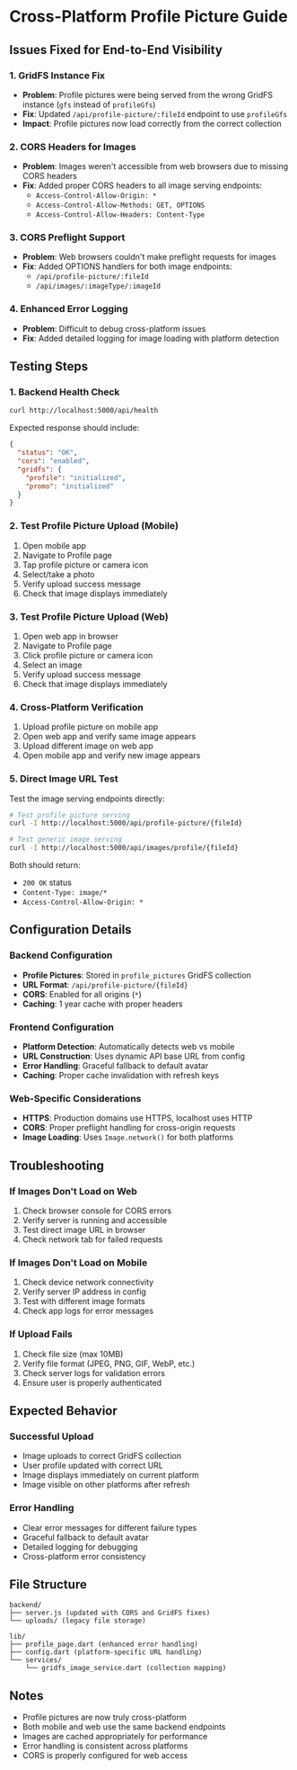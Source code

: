 # Cross-Platform Profile Picture Guide

## Issues Fixed for End-to-End Visibility

### 1. **GridFS Instance Fix**
- **Problem**: Profile pictures were being served from the wrong GridFS instance (`gfs` instead of `profileGfs`)
- **Fix**: Updated `/api/profile-picture/:fileId` endpoint to use `profileGfs`
- **Impact**: Profile pictures now load correctly from the correct collection

### 2. **CORS Headers for Images**
- **Problem**: Images weren't accessible from web browsers due to missing CORS headers
- **Fix**: Added proper CORS headers to all image serving endpoints:
  - `Access-Control-Allow-Origin: *`
  - `Access-Control-Allow-Methods: GET, OPTIONS`
  - `Access-Control-Allow-Headers: Content-Type`

### 3. **CORS Preflight Support**
- **Problem**: Web browsers couldn't make preflight requests for images
- **Fix**: Added OPTIONS handlers for both image endpoints:
  - `/api/profile-picture/:fileId`
  - `/api/images/:imageType/:imageId`

### 4. **Enhanced Error Logging**
- **Problem**: Difficult to debug cross-platform issues
- **Fix**: Added detailed logging for image loading with platform detection

## Testing Steps

### 1. **Backend Health Check**
```bash
curl http://localhost:5000/api/health
```
Expected response should include:
```json
{
  "status": "OK",
  "cors": "enabled",
  "gridfs": {
    "profile": "initialized",
    "promo": "initialized"
  }
}
```

### 2. **Test Profile Picture Upload (Mobile)**
1. Open mobile app
2. Navigate to Profile page
3. Tap profile picture or camera icon
4. Select/take a photo
5. Verify upload success message
6. Check that image displays immediately

### 3. **Test Profile Picture Upload (Web)**
1. Open web app in browser
2. Navigate to Profile page
3. Click profile picture or camera icon
4. Select an image
5. Verify upload success message
6. Check that image displays immediately

### 4. **Cross-Platform Verification**
1. Upload profile picture on mobile app
2. Open web app and verify same image appears
3. Upload different image on web app
4. Open mobile app and verify new image appears

### 5. **Direct Image URL Test**
Test the image serving endpoints directly:

```bash
# Test profile picture serving
curl -I http://localhost:5000/api/profile-picture/{fileId}

# Test generic image serving
curl -I http://localhost:5000/api/images/profile/{fileId}
```

Both should return:
- `200 OK` status
- `Content-Type: image/*`
- `Access-Control-Allow-Origin: *`

## Configuration Details

### Backend Configuration
- **Profile Pictures**: Stored in `profile_pictures` GridFS collection
- **URL Format**: `/api/profile-picture/{fileId}`
- **CORS**: Enabled for all origins (`*`)
- **Caching**: 1 year cache with proper headers

### Frontend Configuration
- **Platform Detection**: Automatically detects web vs mobile
- **URL Construction**: Uses dynamic API base URL from config
- **Error Handling**: Graceful fallback to default avatar
- **Caching**: Proper cache invalidation with refresh keys

### Web-Specific Considerations
- **HTTPS**: Production domains use HTTPS, localhost uses HTTP
- **CORS**: Proper preflight handling for cross-origin requests
- **Image Loading**: Uses `Image.network()` for both platforms

## Troubleshooting

### If Images Don't Load on Web
1. Check browser console for CORS errors
2. Verify server is running and accessible
3. Test direct image URL in browser
4. Check network tab for failed requests

### If Images Don't Load on Mobile
1. Check device network connectivity
2. Verify server IP address in config
3. Test with different image formats
4. Check app logs for error messages

### If Upload Fails
1. Check file size (max 10MB)
2. Verify file format (JPEG, PNG, GIF, WebP, etc.)
3. Check server logs for validation errors
4. Ensure user is properly authenticated

## Expected Behavior

### Successful Upload
- Image uploads to correct GridFS collection
- User profile updated with correct URL
- Image displays immediately on current platform
- Image visible on other platforms after refresh

### Error Handling
- Clear error messages for different failure types
- Graceful fallback to default avatar
- Detailed logging for debugging
- Cross-platform error consistency

## File Structure
```
backend/
├── server.js (updated with CORS and GridFS fixes)
└── uploads/ (legacy file storage)

lib/
├── profile_page.dart (enhanced error handling)
├── config.dart (platform-specific URL handling)
└── services/
    └── gridfs_image_service.dart (collection mapping)
```

## Notes
- Profile pictures are now truly cross-platform
- Both mobile and web use the same backend endpoints
- Images are cached appropriately for performance
- Error handling is consistent across platforms
- CORS is properly configured for web access
